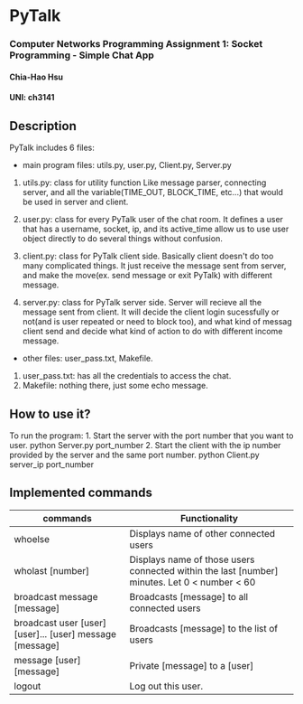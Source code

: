 # PyTalk
### Computer Networks Programming Assignment 1: Socket Programming - Simple Chat App

#### Chia-Hao Hsu
#### UNI: ch3141

## Description

PyTalk includes 6 files:

- main program files: utils.py, user.py, Client.py, Server.py

1. utils.py: class for utility function
             Like message parser, connecting server,
             and all the variable(TIME_OUT, BLOCK_TIME, etc...)
             that would be used in server and client.

2. user.py: class for every PyTalk user of the chat room.
            It defines a user that has a username, socket, ip,
            and its active_time allow us to use user object
            directly to do several things without confusion.

3. client.py: class for PyTalk client side. Basically client doesn't do
              too many complicated things. It just receive the message
              sent from server, and make the move(ex. send message or
              exit PyTalk) with different message.

4. server.py: class for PyTalk server side. Server will recieve all
              the message sent from client. It will decide the client
              login sucessfully or not(and is user repeated or need to
              block too), and what kind of messag client send and decide
              what kind of action to do with different income message.

- other files: user_pass.txt, Makefile.

1. user_pass.txt: has all the credentials to access the chat.
2. Makefile: nothing there, just some echo message.

## How to use it?

To run the program:
    1. Start the server with the port number that you want to user.
        python Server.py port_number
    2. Start the client with the ip number provided by the server and the same
       port number.
        python Client.py server_ip port_number

## Implemented commands

|commands                       |Functionality                                 |
|-------------------------------|----------------------------------------------|
|whoelse                        |Displays name of other connected users        |
|wholast [number]               |Displays name of those users connected within the last [number] minutes. Let 0 < number < 60|
|broadcast message [message]    |Broadcasts [message] to all connected users   |
|broadcast user [user] [user]... [user] message [message]|Broadcasts [message] to the list of users      |
|message [user] [message]       |Private [message] to a [user]                 |
|logout                         |Log out this user.                            |


